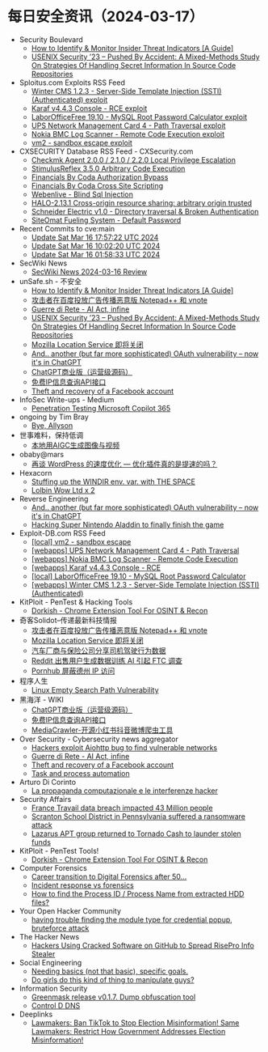 # 每日安全资讯（2024-03-17）

- Security Boulevard
  - [How to Identify & Monitor Insider Threat Indicators [A Guide]](https://securityboulevard.com/2024/03/how-to-identify-monitor-insider-threat-indicators-a-guide/)
  - [USENIX Security ’23 – Pushed By Accident: A Mixed-Methods Study On Strategies Of Handling Secret Information In Source Code Repositories](https://securityboulevard.com/2024/03/usenix-security-23-pushed-by-accident-a-mixed-methods-study-on-strategies-of-handling-secret-information-in-source-code-repositories/)
- Sploitus.com Exploits RSS Feed
  - [Winter CMS 1.2.3 - Server-Side Template Injection (SSTI) (Authenticated) exploit](https://sploitus.com/exploit?id=EDB-ID:51893&utm_source=rss&utm_medium=rss)
  - [Karaf v4.4.3 Console - RCE exploit](https://sploitus.com/exploit?id=EDB-ID:51895&utm_source=rss&utm_medium=rss)
  - [LaborOfficeFree 19.10 - MySQL Root Password Calculator exploit](https://sploitus.com/exploit?id=EDB-ID:51894&utm_source=rss&utm_medium=rss)
  - [UPS Network Management Card 4 - Path Traversal exploit](https://sploitus.com/exploit?id=EDB-ID:51897&utm_source=rss&utm_medium=rss)
  - [Nokia BMC Log Scanner - Remote Code Execution exploit](https://sploitus.com/exploit?id=EDB-ID:51896&utm_source=rss&utm_medium=rss)
  - [vm2 - sandbox escape exploit](https://sploitus.com/exploit?id=EDB-ID:51898&utm_source=rss&utm_medium=rss)
- CXSECURITY Database RSS Feed - CXSecurity.com
  - [Checkmk Agent 2.0.0 / 2.1.0 / 2.2.0 Local Privilege Escalation](https://cxsecurity.com/issue/WLB-2024030038)
  - [StimulusReflex 3.5.0 Arbitrary Code Execution](https://cxsecurity.com/issue/WLB-2024030037)
  - [Financials By Coda Authorization Bypass](https://cxsecurity.com/issue/WLB-2024030036)
  - [Financials By Coda Cross Site Scripting](https://cxsecurity.com/issue/WLB-2024030035)
  - [Webenlive - Blind Sql Injection](https://cxsecurity.com/issue/WLB-2024030034)
  - [HALO-2.13.1 Cross-origin resource sharing: arbitrary origin trusted](https://cxsecurity.com/issue/WLB-2024030033)
  - [Schneider Electric v1.0 - Directory traversal & Broken Authentication](https://cxsecurity.com/issue/WLB-2024030032)
  - [SiteOmat Fueling System - Default Password](https://cxsecurity.com/issue/WLB-2024030031)
- Recent Commits to cve:main
  - [Update Sat Mar 16 17:57:22 UTC 2024](https://github.com/trickest/cve/commit/77118d0eead3b986d67efc099b2b2f7f6fc2bb5a)
  - [Update Sat Mar 16 10:02:20 UTC 2024](https://github.com/trickest/cve/commit/440c4c296c682ed06c35310fceb867cbab66ee45)
  - [Update Sat Mar 16 01:58:33 UTC 2024](https://github.com/trickest/cve/commit/2dceb76ada0d2705b45c5a4a3a39846a259fea1d)
- SecWiki News
  - [SecWiki News 2024-03-16 Review](http://www.sec-wiki.com/?2024-03-16)
- unSafe.sh - 不安全
  - [How to Identify & Monitor Insider Threat Indicators [A Guide]](https://buaq.net/go-228568.html)
  - [攻击者在百度投放广告传播恶意版 Notepad++ 和 vnote](https://buaq.net/go-228559.html)
  - [Guerre di Rete - AI Act, infine](https://buaq.net/go-228561.html)
  - [USENIX Security ’23 – Pushed By Accident: A Mixed-Methods Study On Strategies Of Handling Secret Information In Source Code Repositories](https://buaq.net/go-228569.html)
  - [Mozilla Location Service 即将关闭](https://buaq.net/go-228560.html)
  - [And.. another (but far more sophisticated) OAuth vulnerability – now it's in ChatGPT](https://buaq.net/go-228558.html)
  - [ChatGPT商业版（运营级源码）](https://buaq.net/go-228546.html)
  - [免费IP信息查询API接口](https://buaq.net/go-228547.html)
  - [Theft and recovery of a Facebook account](https://buaq.net/go-228550.html)
- InfoSec Write-ups - Medium
  - [Penetration Testing Microsoft Copilot 365](https://infosecwriteups.com/penetration-testing-microsoft-copilot-365-910301660dac?source=rss----7b722bfd1b8d---4)
- ongoing by Tim Bray
  - [Bye, Allyson](https://www.tbray.org/ongoing/When/202x/2024/03/16/Bye-Allyson)
- 世事难料，保持低调
  - [本地用AIGC生成图像与视频](https://blog.csdn.net/ariesjzj/article/details/136750337)
- obaby@mars
  - [再谈 WordPress 的速度优化 — 优化插件真的是提速的吗？](https://www.h4ck.org.cn/2024/03/15874)
- Hexacorn
  - [Stuffing up the WINDIR env. var. with THE SPACE](https://www.hexacorn.com/blog/2024/03/16/stuffing-up-the-windir-env-var-with-the-space/)
  - [Lolbin Wow Ltd x 2](https://www.hexacorn.com/blog/2024/03/16/lolbin-wow-ltd-x-2/)
- Reverse Engineering
  - [And.. another (but far more sophisticated) OAuth vulnerability – now it's in ChatGPT](https://www.reddit.com/r/ReverseEngineering/comments/1bg77ff/and_another_but_far_more_sophisticated_oauth/)
  - [Hacking Super Nintendo Aladdin to finally finish the game](https://www.reddit.com/r/ReverseEngineering/comments/1bgbdd1/hacking_super_nintendo_aladdin_to_finally_finish/)
- Exploit-DB.com RSS Feed
  - [[local] vm2 - sandbox escape](https://www.exploit-db.com/exploits/51898)
  - [[webapps] UPS Network Management Card 4 - Path Traversal](https://www.exploit-db.com/exploits/51897)
  - [[webapps] Nokia BMC Log Scanner - Remote Code Execution](https://www.exploit-db.com/exploits/51896)
  - [[webapps] Karaf v4.4.3 Console - RCE](https://www.exploit-db.com/exploits/51895)
  - [[local] LaborOfficeFree 19.10 - MySQL Root Password Calculator](https://www.exploit-db.com/exploits/51894)
  - [[webapps] Winter CMS 1.2.3 - Server-Side Template Injection (SSTI) (Authenticated)](https://www.exploit-db.com/exploits/51893)
- KitPloit - PenTest &amp; Hacking Tools
  - [Dorkish - Chrome Extension Tool For OSINT & Recon](http://www.kitploit.com/2024/03/dorkish-chrome-extension-tool-for-osint.html)
- 奇客Solidot–传递最新科技情报
  - [攻击者在百度投放广告传播恶意版 Notepad++ 和 vnote](https://www.solidot.org/story?sid=77615)
  - [Mozilla Location Service 即将关闭](https://www.solidot.org/story?sid=77614)
  - [汽车厂商与保险公司分享司机驾驶行为数据](https://www.solidot.org/story?sid=77613)
  - [Reddit 出售用户生成数据训练 AI 引起 FTC 调查](https://www.solidot.org/story?sid=77612)
  - [Pornhub 屏蔽德州 IP 访问](https://www.solidot.org/story?sid=77611)
- 程序人生
  - [Linux Empty Search Path Vulnerability](http://programlife.net/2024/03/16/Linux-Empty-Search-Path-Vulnerability/)
- 黑海洋 - WIKI
  - [ChatGPT商业版（运营级源码）](https://blog.upx8.com/4114)
  - [免费IP信息查询API接口](https://blog.upx8.com/4113)
  - [MediaCrawler-开源小红书抖音微博爬虫工具](https://blog.upx8.com/4112)
- Over Security - Cybersecurity news aggregator
  - [Hackers exploit Aiohttp bug to find vulnerable networks](https://www.bleepingcomputer.com/news/security/hackers-exploit-aiohttp-bug-to-find-vulnerable-networks/)
  - [Guerre di Rete - AI Act, infine](https://guerredirete.substack.com/p/guerre-di-rete-ai-act-infine)
  - [Theft and recovery of a Facebook account](https://www.adainese.it/blog/2023/09/26/theft-and-recovery-of-a-facebook-account/)
  - [Task and process automation](https://www.adainese.it/blog/2023/09/27/task-and-process-automation/)
- Arturo Di Corinto
  - [La propaganda computazionale e le interferenze hacker](https://dicorinto.it/articoli/la-propaganda-computazionale-e-le-intereferenze-hacker/)
- Security Affairs
  - [France Travail data breach impacted 43 Million people](https://securityaffairs.com/160556/data-breach/france-travail-data-breach-34m-people.html)
  - [Scranton School District in Pennsylvania suffered a ransomware attack](https://securityaffairs.com/160542/cyber-crime/scranton-school-district-ransomware-attack.html)
  - [Lazarus APT group returned to Tornado Cash to launder stolen funds](https://securityaffairs.com/160525/breaking-news/lazarus-apt-returned-tornado-cash.html)
- KitPloit - PenTest Tools!
  - [Dorkish - Chrome Extension Tool For OSINT & Recon](http://www.kitploit.com/2024/03/dorkish-chrome-extension-tool-for-osint.html)
- Computer Forensics
  - [Career transition to Digital Forensics after 50...](https://www.reddit.com/r/computerforensics/comments/1bgc87k/career_transition_to_digital_forensics_after_50/)
  - [Incident response vs forensics](https://www.reddit.com/r/computerforensics/comments/1bgbe3p/incident_response_vs_forensics/)
  - [How to find the Process ID / Process Name from extracted HDD files?](https://www.reddit.com/r/computerforensics/comments/1bfzm0j/how_to_find_the_process_id_process_name_from/)
- Your Open Hacker Community
  - [having trouble finding the module type for credential popup, bruteforce attack](https://www.reddit.com/r/HowToHack/comments/1bfyzi3/having_trouble_finding_the_module_type_for/)
- The Hacker News
  - [Hackers Using Cracked Software on GitHub to Spread RisePro Info Stealer](https://thehackernews.com/2024/03/hackers-using-cracked-software-on.html)
- Social Engineering
  - [Needing basics (not that basic), specific goals.](https://www.reddit.com/r/SocialEngineering/comments/1bgbve9/needing_basics_not_that_basic_specific_goals/)
  - [Do girls do this kind of thing to manipulate guys?](https://www.reddit.com/r/SocialEngineering/comments/1bg46r9/do_girls_do_this_kind_of_thing_to_manipulate_guys/)
- Information Security
  - [Greenmask release v0.1.7. Dump obfuscation tool](https://www.reddit.com/r/Information_Security/comments/1bg1fya/greenmask_release_v017_dump_obfuscation_tool/)
  - [Control D DNS](https://www.reddit.com/r/Information_Security/comments/1bfv6lf/control_d_dns/)
- Deeplinks
  - [Lawmakers: Ban TikTok to Stop Election Misinformation! Same Lawmakers: Restrict How Government Addresses Election Misinformation!](https://www.eff.org/deeplinks/2024/03/lawmakers-ban-tiktok-stop-election-misinformation-same-lawmakers-restrict-how)
